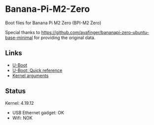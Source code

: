 # Banana-Pi-M2-Zero
Boot files for  Banana Pi M2 Zero (BPI-M2 Zero)


Special thanks to https://github.com/avafinger/bananapi-zero-ubuntu-base-minimal for providing the original data.

## Links

* [U-Boot](https://linux-sunxi.org/U-Boot)
* [U-Boot: Quick reference](https://mediawiki.compulab.com/index.php/U-Boot:_Quick_reference)
* [Kernel arguments](https://linux-sunxi.org/Kernel_arguments)


## Status

Kernel: 4.19.12  
* USB Ethernet gadget: OK
* Wifi: NOK
